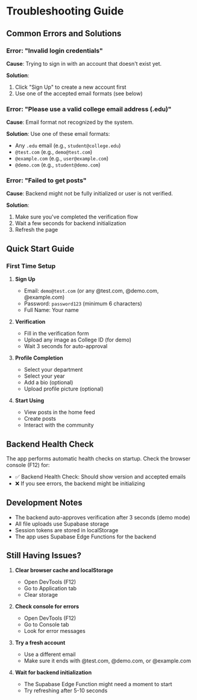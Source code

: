 # Troubleshooting Guide

## Common Errors and Solutions

### Error: "Invalid login credentials"

**Cause**: Trying to sign in with an account that doesn't exist yet.

**Solution**: 
1. Click "Sign Up" to create a new account first
2. Use one of the accepted email formats (see below)

### Error: "Please use a valid college email address (.edu)"

**Cause**: Email format not recognized by the system.

**Solution**: Use one of these email formats:
- Any `.edu` email (e.g., `student@college.edu`)
- `@test.com` (e.g., `demo@test.com`)
- `@example.com` (e.g., `user@example.com`)
- `@demo.com` (e.g., `student@demo.com`)

### Error: "Failed to get posts"

**Cause**: Backend might not be fully initialized or user is not verified.

**Solution**:
1. Make sure you've completed the verification flow
2. Wait a few seconds for backend initialization
3. Refresh the page

## Quick Start Guide

### First Time Setup

1. **Sign Up**
   - Email: `demo@test.com` (or any @test.com, @demo.com, @example.com)
   - Password: `password123` (minimum 6 characters)
   - Full Name: Your name

2. **Verification**
   - Fill in the verification form
   - Upload any image as College ID (for demo)
   - Wait 3 seconds for auto-approval

3. **Profile Completion**
   - Select your department
   - Select your year
   - Add a bio (optional)
   - Upload profile picture (optional)

4. **Start Using**
   - View posts in the home feed
   - Create posts
   - Interact with the community

## Backend Health Check

The app performs automatic health checks on startup. Check the browser console (F12) for:
- ✅ Backend Health Check: Should show version and accepted emails
- ❌ If you see errors, the backend might be initializing

## Development Notes

- The backend auto-approves verification after 3 seconds (demo mode)
- All file uploads use Supabase storage
- Session tokens are stored in localStorage
- The app uses Supabase Edge Functions for the backend

## Still Having Issues?

1. **Clear browser cache and localStorage**
   - Open DevTools (F12)
   - Go to Application tab
   - Clear storage

2. **Check console for errors**
   - Open DevTools (F12)
   - Go to Console tab
   - Look for error messages

3. **Try a fresh account**
   - Use a different email
   - Make sure it ends with @test.com, @demo.com, or @example.com

4. **Wait for backend initialization**
   - The Supabase Edge Function might need a moment to start
   - Try refreshing after 5-10 seconds
